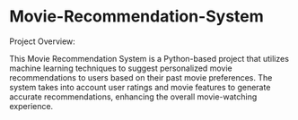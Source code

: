 # Movie-Recommendation-System

Project Overview:

This Movie Recommendation System is a Python-based project that utilizes machine learning techniques to suggest personalized movie recommendations to users based on their past movie preferences. The system takes into account user ratings and movie features to generate accurate recommendations, enhancing the overall movie-watching experience.
